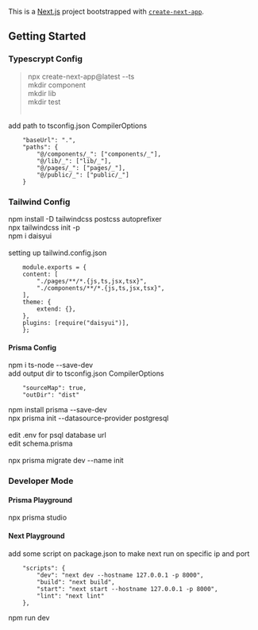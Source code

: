 This is a [Next.js](https://nextjs.org/) project bootstrapped with [`create-next-app`](https://github.com/vercel/next.js/tree/canary/packages/create-next-app).

## Getting Started

### Typescrypt Config

> npx create-next-app@latest --ts </br>
> mkdir component </br>
> mkdir lib </br>
> mkdir test </br> </br>

add path to tsconfig.json CompilerOptions</br>

```
    "baseUrl": ".",
    "paths": {
        "@/components/_": ["components/_"],
        "@/lib/_": ["lib/_"],
        "@/pages/_": ["pages/_"],
        "@/public/_": ["public/_"]
    }
```

### Tailwind Config

npm install -D tailwindcss postcss autoprefixer </br>
npx tailwindcss init -p </br>
npm i daisyui </br></br>
setting up tailwind.config.json <br/>

```
    module.exports = {
    content: [
        "./pages/**/*.{js,ts,jsx,tsx}",
        "./components/**/*.{js,ts,jsx,tsx}",
    ],
    theme: {
        extend: {},
    },
    plugins: [require("daisyui")],
    };
```

#### Prisma Config

npm i ts-node --save-dev <br/>
add output dir to tsconfig.json CompilerOptions<br/>

```
    "sourceMap": true,
    "outDir": "dist"
```

npm install prisma --save-dev <br/>
npx prisma init --datasource-provider postgresql <br/><br/>
edit .env for psql database url<br/>
edit schema.prisma <br/><br/>
npx prisma migrate dev --name init <br/>

### Developer Mode

#### Prisma Playground

npx prisma studio <br/>

#### Next Playground

add some script on package.json to make next run on specific ip and port<br/>

```
    "scripts": {
        "dev": "next dev --hostname 127.0.0.1 -p 8000",
        "build": "next build",
        "start": "next start --hostname 127.0.0.1 -p 8000",
        "lint": "next lint"
    },
```

npm run dev
